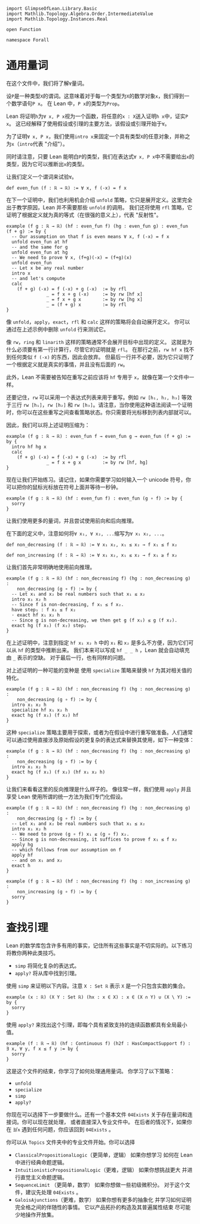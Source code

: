 ```lean
import GlimpseOfLean.Library.Basic
import Mathlib.Topology.Algebra.Order.IntermediateValue
import Mathlib.Topology.Instances.Real

open Function

namespace Forall
```

# 通用量词

在这个文件中，我们将了解`∀`量词。

设`P`是一种类型`X`的谓词。这意味着对于每一个类型为`X`的数学对象`x`，我们得到一个数学语句`P x`。
在 Lean 中，`P x`的类型为`Prop`。

Lean 将证明`h`为`∀ x, P x`视为一个函数，将任意的`x : X`送入证明`h x`中，证实`P x`。
这已经解释了使用假设或引理的主要方法，该假设或引理开始于`∀`。

为了证明`∀ x, P x`，我们使用`intro x`来固定一个具有类型`X`的任意对象，并称之为`x`（`intro`代表 "介绍"）。

同时请注意，只要 Lean 能明白`P`的类型，我们在表达式`∀ x, P x`中不需要给出`x`的类型，因为它可以推断出`x`的类型。

让我们定义一个谓词来试验`∀`。

```lean
def even_fun (f : ℝ → ℝ) := ∀ x, f (-x) = f x
```

在下一个证明中，我们也利用机会介绍 `unfold` 策略，它只是展开定义。这里完全出于教学原因，Lean 并不需要那些 `unfold` 的调用。
我们还将使用 `rfl` 策略，它证明了根据定义就为真的等式（在很强的意义上），代表 "反射性"。

```lean
example (f g : ℝ → ℝ) (hf : even_fun f) (hg : even_fun g) : even_fun (f + g) := by {
  -- Our assumption on that f is even means ∀ x, f (-x) = f x
  unfold even_fun at hf
  -- and the same for g
  unfold even_fun at hg
  -- We need to prove ∀ x, (f+g)(-x) = (f+g)(x)
  unfold even_fun
  -- Let x be any real number
  intro x
  -- and let's compute
  calc
    (f + g) (-x) = f (-x) + g (-x)  := by rfl
               _ = f x + g (-x)     := by rw [hf x]
               _ = f x + g x        := by rw [hg x]
               _ = (f + g) x        := by rfl
}
```

像 `unfold`，`apply`，`exact`，`rfl` 和 `calc` 这样的策略将会自动展开定义。
你可以通过在上述示例中删除 `unfold` 行来测试它。

像 `rw`，`ring` 和 `linarith` 这样的策略通常不会展开目标中出现的定义。
这就是为什么必须要有第一行计算行，尽管它的证明就是 `rfl`。
在那行之前，`rw hf x` 找不到任何类似 `f (-x)` 的东西，因此会放弃。
但最后一行并不必要，因为它只证明了一个根据定义就是真实的事情，并且没有后面的 `rw`。

此外，Lean 不需要被告知在重写之前应该将 `hf` 专用于 `x`，就像在第一个文件中一样。

还要记住，`rw` 可以采用一个表达式列表来用于重写。例如 `rw [h₁, h₂, h₃]` 等效于三行 `rw [h₁]`，`rw [h₂]` 和 `rw [h₃]`。请注意，当你使用这种语法阅读一个证明时，你可以在这些重写之间查看策略状态。你只需要将光标移到列表内部就可以。

因此，我们可以将上述证明压缩为：

```lean
example (f g : ℝ → ℝ) : even_fun f → even_fun g → even_fun (f + g) := by {
  intro hf hg x
  calc
    (f + g) (-x) = f (-x) + g (-x)  := by rfl
               _ = f x + g x        := by rw [hf, hg]
}
```

现在让我们开始练习。请记住，如果你需要学习如何输入一个 unicode 符号，你可以把你的鼠标光标放在符号上面并等待一秒钟。

```lean
example (f g : ℝ → ℝ) (hf : even_fun f) : even_fun (g ∘ f) := by {
  sorry
}
```

让我们使用更多的量词，并且尝试使用前向和后向推理。

在下面的定义中，注意如何将`∀ x₁, ∀ x₂, ...`缩写为`∀ x₁ x₂, ...`。

```lean
def non_decreasing (f : ℝ → ℝ) := ∀ x₁ x₂, x₁ ≤ x₂ → f x₁ ≤ f x₂

def non_increasing (f : ℝ → ℝ) := ∀ x₁ x₂, x₁ ≤ x₂ → f x₁ ≥ f x₂
```

让我们首先非常明确地使用前向推理。

```lean
example (f g : ℝ → ℝ) (hf : non_decreasing f) (hg : non_decreasing g) :
    non_decreasing (g ∘ f) := by {
  -- Let x₁ and x₂ be real numbers such that x₁ ≤ x₂
  intro x₁ x₂ h
  -- Since f is non-decreasing, f x₁ ≤ f x₂.
  have step₁ : f x₁ ≤ f x₂
  · exact hf x₁ x₂ h
  -- Since g is non-decreasing, we then get g (f x₁) ≤ g (f x₂).
  exact hg (f x₁) (f x₂) step₁
}
```

在上述证明中，注意到指定 `hf x₁ x₂ h` 中的 `x₁` 和 `x₂` 是多么不方便，因为它们可以从 `hf` 的类型中推断出来。
我们本来可以写成 `hf _ _ h` ，Lean 就会自动填充由 `_` 表示的空缺。
对于最后一行，也有同样的问题。

对上述证明的一种可能的变种是
使用 `specialize` 策略来替换 `hf` 为其对相关值的特化。

```lean
example (f g : ℝ → ℝ) (hf : non_decreasing f) (hg : non_decreasing g) :
    non_decreasing (g ∘ f) := by {
  intro x₁ x₂ h
  specialize hf x₁ x₂ h
  exact hg (f x₁) (f x₂) hf
}
```

这种 `specialize` 策略主要用于探索，或者为在假设中进行重写做准备。人们通常可以通过使用直接涉及原始假设的更复杂的表达式来替换其使用，如下一种变体：

```lean
example (f g : ℝ → ℝ) (hf : non_decreasing f) (hg : non_decreasing g) :
    non_decreasing (g ∘ f) := by {
  intro x₁ x₂ h
  exact hg (f x₁) (f x₂) (hf x₁ x₂ h)
}
```

让我们来看看这里的反向推理是什么样子的。
像往常一样，我们使用 `apply` 并且享受 Lean 使用所谓的统一方法为我们专门化假设。

```lean
example (f g : ℝ → ℝ) (hf : non_decreasing f) (hg : non_decreasing g) :
    non_decreasing (g ∘ f) := by {
  -- Let x₁ and x₂ be real numbers such that x₁ ≤ x₂
  intro x₁ x₂ h
  -- We need to prove (g ∘ f) x₁ ≤ (g ∘ f) x₂.
  -- Since g is non-decreasing, it suffices to prove f x₁ ≤ f x₂
  apply hg
  -- which follows from our assumption on f
  apply hf
  -- and on x₁ and x₂
  exact h
}

example (f g : ℝ → ℝ) (hf : non_decreasing f) (hg : non_increasing g) :
    non_increasing (g ∘ f) := by {
  sorry
}
```

# 查找引理

Lean 的数学库包含许多有用的事实，记住所有这些事实是不切实际的。以下练习将教你两种此类技巧。
* `simp` 将简化复杂的表达式。
* `apply?` 将从库中找到引理。

使用 `simp` 来证明以下内容。注意 `X : Set ℝ`
表示 `X` 是一个只包含实数的集合。

```lean
example (x : ℝ) (X Y : Set ℝ) (hx : x ∈ X) : x ∈ (X ∩ Y) ∪ (X \ Y) := by {
  sorry
}
```

使用 `apply?` 来找出这个引理，即每个具有紧致支持的连续函数都具有全局最小值。

```lean
example (f : ℝ → ℝ) (hf : Continuous f) (h2f : HasCompactSupport f) : ∃ x, ∀ y, f x ≤ f y := by {
  sorry
}
```

这是这个文件的结束，你学习了如何处理通用量词。
你学习了以下策略：
* `unfold`
* `specialize`
* `simp`
* `apply?`

你现在可以选择下一步要做什么。还有一个基本文件 `04Exists`
关于存在量词和连接词。你可以现在就处理，
或者直接深入专业文件中。
在后者的情况下，如果你在 `∃`/`∧` 遇到任何问题，你应该回到 `04Exists` 。

你可以从 `Topics` 文件夹中的专业文件开始。你可以选择
* `ClassicalPropositionalLogic`（更简单，逻辑） 如果你想学习
  如何在 Lean 中进行经典命题逻辑。
* `IntuitionisticPropositionalLogic`（更难，逻辑） 如果你想挑战更大
  并进行直觉主义命题逻辑。
* `SequenceLimit` （更简单，数学） 如果你想做一些初级微积分。
  对于这个文件，建议先处理 `04Exists` 。
* `GaloisAjunctions`（更难，数学） 如果你想有更多的抽象化
  并学习如何证明完全格之间的伴随性的事情。
  它以产品拓扑的构造及其普遍属性结束
  尽可能少地操作开放集。
